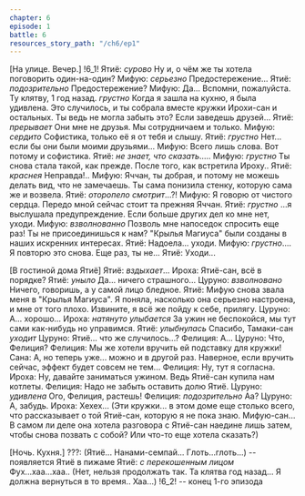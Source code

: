 ```yaml
---
chapter: 6
episode: 1
battle: 6
resources_story_path: "/ch6/ep1"
---
```

[На улице. Вечер.]
!6_1!
Ятиё: *сурово* Ну и, о чём же ты хотела поговорить один-на-один?
Мифую: *серьезно* Предостережение...
Ятиё: *подозрительно* Предостережение?
Мифую: Да... Вспомни, пожалуйста. Ту клятву, 1 год назад. *грустно* Когда я зашла на кухню, я была удивлена. Это случилось, и ты собрала вместе кружки Ирохи-сан и остальных. Ты ведь не могла забыть это? Если заведешь друзей...
Ятиё: *прерывает* Они мне не друзья. Мы сотрудничаем и только.
Мифую: *сердито* Софистика, только её я от тебя и слышу.
Ятиё: *грустно* Нет... если бы они были моими друзьями...
Мифую: Всего лишь слова. Вот потому и софистика.
Ятиё: *не знает, что сказать*.....
Мифую: *грустно* Ты снова стала такой, как прежде. После того, как встретила Ироху..
Ятиё: *краснея* Неправда!..
Мифую: Яччан, ты добрая, и потому не можешь делать вид, что не замечаешь. Ты сама понизила стенку, которую сама же и возвела.
Ятиё: *оторопело смотрит*...?!
Мифую: Я говорю от чистого сердца. Передо мной сейчас стоит та прежняя Яччан.
Ятиё: *грустно* ...я выслушала предупреждение. Если больше других дел ко мне нет, уходи.
Мифую: *взволнованно* Позволь мне напоседок спросить еще раз! Ты не присоединишься к нам? "Крылья Магиуса" были созданы в наших искренних интересах.
Ятиё: Надоела... уходи.
Мифую: *грустно*.... Я повторю это снова. Еще раз, ты не...
Ятиё: Уходи...

[В гостиной дома Ятиё]
Ятиё: *вздыхает*...
Ироха: Ятиё-сан, всё в порядке?
Ятиё: *уныло* Да... ничего страшного...
Цуруно: *взволновано* Ничего, говоришь, а у самой лицо бледное.
Ятиё: Мифую снова звала меня в "Крылья Магиуса". Я поняла, насколько она серьезно настроена, и мне от того плохо. Извините, я всё же пойду к себе, прилягу.
Цуруно: А... хорошо...
Ироха: *натянуто улыбается* За ужин не беспокойся, мы тут сами как-нибудь но управимся.
Ятиё: *улыбнулась* Спасибо, Тамаки-сан *уходит*
Цуруно: Ятиё... что же случилось...?
Фелиция: А...
Цуруно: Что, Фелиция?
Фелиция: Мы же хотели вручить ей подставку для кружки!
Сана: А, но теперь уже... можно и в другой раз. Наверное, если вручить сейчас, эффект будет совсем не тем...
Фелиция: Ну, тут я согласна.
Ироха: Ну, давайте заниматься ужином. Ведь Ятиё-сан купила нам котлеты.
Фелиция: Надо не забыть оставить долю Ятиё.
Цуруно: *удивлена* Ого, Фелиция, растешь!
Фелиция: *подозрительно* Аа?
Цуруно: А, забудь.
Ироха: Хехех... (Эти кружки... в этом доме еще столько всего, что рассказывает о той Ятиё-сан, которую я не пока знаю. Мифую-сан... В самом ли деле она хотела разговора с Ятиё-сан наедине лишь затем, чтобы снова позвать с собой? Или что-то еще хотела сказать?)

[Ночь. Кухня.]
???: (Ятиё... Нанами-семпай... Глоть...глоть...)
-- появляется Ятиё в пижаме
Ятиё: *с перекошенным лицом* Фух...хаа...хаа.. (Нет, нельзя продолжать так. Та клятва год назад... Я должна вернуться в то время.. Хаа...)
!6_2!
-- конец 1-го эпизода
